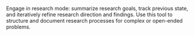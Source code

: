 Engage in research mode: summarize research goals, track previous state, and iteratively refine research direction and findings. Use this tool to structure and document research processes for complex or open-ended problems. 